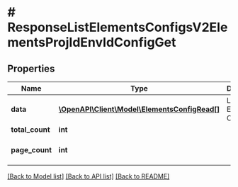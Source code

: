 # # ResponseListElementsConfigsV2ElementsProjIdEnvIdConfigGet

## Properties

Name | Type | Description | Notes
------------ | ------------- | ------------- | -------------
**data** | [**\OpenAPI\Client\Model\ElementsConfigRead[]**](ElementsConfigRead.md) | List of Elements Configs |
**total_count** | **int** |  |
**page_count** | **int** |  | [optional] [default to 0]

[[Back to Model list]](../../README.md#models) [[Back to API list]](../../README.md#endpoints) [[Back to README]](../../README.md)
